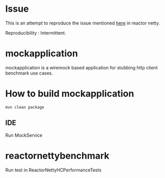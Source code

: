 # Issue
This is an attempt to reproduce the issue mentioned [here](https://github.com/reactor/reactor-netty/issues/413) in reactor netty. 

Reproducibility : Intermittent.

# mockapplication
mockapplication is a wiremock based application for stubbing http client benchmark use cases.

# How to build mockapplication
`mvn clean package` 

## IDE
Run MockService

# reactornettybenchmark
Run test in ReactorNettyHCPerformanceTests
